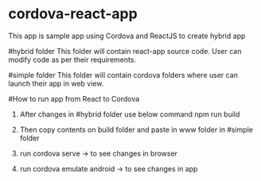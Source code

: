 # cordova-react-app
This app is sample app using Cordova and ReactJS to create hybrid app

#hybrid folder
This folder will contain react-app source code. User can modify code as per their requirements.

#simple folder
This folder will contain cordova folders where user can launch their app in web view.


#How to run app from React to Cordova

1. After changes in #hybrid folder use below command
	npm run build
	
2. Then copy contents on build folder and paste in www folder in #simple folder 
3. run cordova serve -> to see changes in browser
4. run cordova emulate android -> to see changes in app